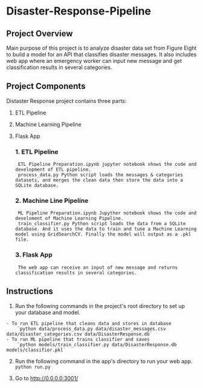 # Disaster-Response-Pipeline

## Project Overview

Main purpose of this project is to analyze disaster data set from Figure Eight to build a model for an API that classifies disaster messages. It also includes web app where an emergency worker can input new message and get classification results in several categories.
## Project Components

Distaster Response project contains three parts: 
1. ETL Pipeline
2. Machine Learning Pipeline
3. Flask App

    ### 1. ETL Pipeline
        ETL Pipeline Preparation.ipynb jupyter notebook shows the code and development of ETL pipeline.
        process_data.py Python script loads the messages & categories datasets, and merges the clean data then store the data into a SQLite database.
    ### 2. Machine Line Pipeline
        ML Pipeline Preparation.ipynb Jupyther notebook shows the code and develoment of Machine Learning Pipeline.
        train_classifier.py Python script loads the data from a SQLite database. And it uses the data to train and tune a Machine Learning model using GridSearchCV. Finally the model will output as a .pkl file.
    ### 3. Flask App
        The web app can receive an input of new message and returns classification results in several categories.

## Instructions

  1. Run the following commands in the project's root directory to set up your database and model.

    - To run ETL pipeline that cleans data and stores in database
        `python data/process_data.py data/disaster_messages.csv data/disaster_categories.csv data/DisasterResponse.db`
    - To run ML pipeline that trains classifier and saves
        `python models/train_classifier.py data/DisasterResponse.db models/classifier.pkl`

  2. Run the following command in the app's directory to run your web app.
    `python run.py`

  3. Go to http://0.0.0.0:3001/
